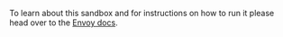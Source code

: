 To learn about this sandbox and for instructions on how to run it please head over
to the [Envoy docs](https://www.envoyproxy.io/docs/envoy/latest/start/sandboxes/mysql.html).
